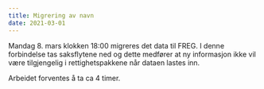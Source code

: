```yaml
---
title: Migrering av navn
date: 2021-03-01
---
```


Mandag 8. mars klokken 18:00 migreres det data til FREG. I denne forbindelse tas saksflytene ned og dette medfører at ny informasjon ikke vil være tilgjengelig i rettighetspakkene når dataen lastes inn. 


Arbeidet forventes å ta ca 4 timer.  
